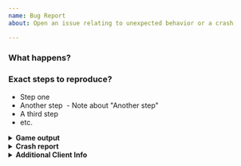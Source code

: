 ```yaml
---
name: Bug Report
about: Open an issue relating to unexpected behavior or a crash

---
```


<!-- Please describe your issue in as much detail as possible. -->

<!-- Use the "Preview" button to see how your issue will appear -->
<!-- Anything within these "<!--" comments won't be shown in your issue. -->
<!-- You can use markdown and some limited HTML to format your issue -->

### What happens?
<!-- e.g. "My client crashes when I join example server with example mod enabled" -->

### Exact steps to reproduce?

- Step one
- Another step
  - Note about "Another step"
- A third step
- etc.

<details> 
  <summary><strong>Game output</strong></summary>
 
<!-- Paste your game output between the ``` marks -->
```

```

</details>

<details> 
  <summary><strong>Crash report</strong></summary>
 
<!-- If a crash report file was generated, you can paste its contents between the ``` marks -->
```

```

</details>

<details> 
  <summary><strong>Additional Client Info</strong></summary>
 
<!-- Please fill out this section as best you can -->
- Impact Version: <!-- e.g. "4.1 for 1.12.1" -->
- Using Optifine? <!-- Yes or No -->
- Using LiteLoader? <!-- Yes or No -->
- Enabled mods: <!-- e.g. "Killaura, Elytra+, Ridable with speed set to 3, etc" -->
- Operating System: <!-- e.g. "Windows 10 64bit" or "Fedora 24" -->

</details>
